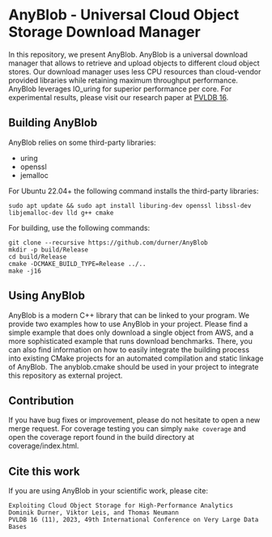 # AnyBlob - Universal Cloud Object Storage Download Manager

In this repository, we present AnyBlob.
AnyBlob is a universal download manager that allows to retrieve and upload objects to different cloud object stores.
Our download manager uses less CPU resources than cloud-vendor provided libraries while retaining maximum throughput performance.
AnyBlob leverages IO\_uring for superior performance per core.
For experimental results, please visit our research paper at [PVLDB 16](https://www.vldb.org/pvldb/vol16/p2769-durner.pdf).

## Building AnyBlob

AnyBlob relies on some third-party libraries:
- uring
- openssl
- jemalloc

For Ubuntu 22.04+ the following command installs the third-party libraries:
```
sudo apt update && sudo apt install liburing-dev openssl libssl-dev libjemalloc-dev lld g++ cmake
```

For building, use the following commands:
```
git clone --recursive https://github.com/durner/AnyBlob
mkdir -p build/Release
cd build/Release
cmake -DCMAKE_BUILD_TYPE=Release ../..
make -j16
```

## Using AnyBlob

AnyBlob is a modern C++ library that can be linked to your program.
We provide two examples how to use AnyBlob in your project.
Please find a simple example that does only download a single object from AWS, and a more sophisticated example that runs download benchmarks.
There, you can also find information on how to easily integrate the building process into existing CMake projects for an automated compilation and static linkage of AnyBlob.
The anyblob.cmake should be used in your project to integrate this repository as external project.

## Contribution

If you have bug fixes or improvement, please do not hesitate to open a new merge request.
For coverage testing you can simply `make coverage` and open the coverage report found in the build directory at coverage/index.html.

## Cite this work

If you are using AnyBlob in your scientific work, please cite:

```
Exploiting Cloud Object Storage for High-Performance Analytics
Dominik Durner, Viktor Leis, and Thomas Neumann
PVLDB 16 (11), 2023, 49th International Conference on Very Large Data Bases
```
